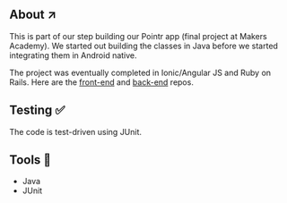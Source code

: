 ## About :arrow_upper_right:
This is part of our step building our Pointr app (final project at Makers Academy). We started out building the classes in Java before we started integrating them in Android native.

The project was eventually completed in Ionic/Angular JS and Ruby on Rails. Here are the [front-end](https://github.com/tobenna/waybackApp) and [back-end](https://github.com/junyuanxue/pointr-backend) repos.

## Testing :white_check_mark:
The code is test-driven using JUnit.

## Tools :wrench:
* Java
* JUnit
